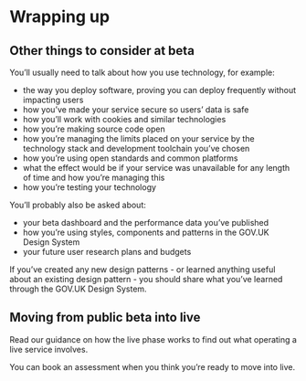 # Wrapping up

## Other things to consider at beta

You’ll usually need to talk about how you use technology, for example:

* the way you deploy software, proving you can deploy frequently without impacting users
* how you’ve made your service secure so users’ data is safe
* how you’ll work with cookies and similar technologies
* how you’re making source code open
* how you’re managing the limits placed on your service by the technology stack and development toolchain you’ve chosen
* how you’re using open standards and common platforms
* what the effect would be if your service was unavailable for any length of time and how you’re managing this
* how you’re testing your technology

You’ll probably also be asked about:

* your beta dashboard and the performance data you’ve published
* how you’re using styles, components and patterns in the GOV.UK Design System
* your future user research plans and budgets

If you’ve created any new design patterns - or learned anything useful about an existing design pattern - you should 
share what you’ve learned through the GOV.UK Design System.

## Moving from public beta into live

Read our guidance on how the live phase works to find out what operating a live service involves.

You can book an assessment when you think you’re ready to move into live.
